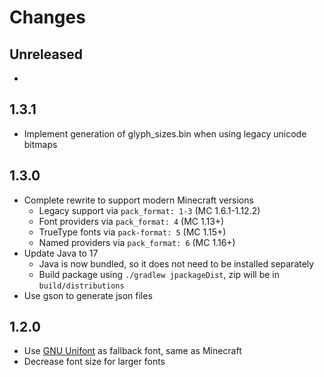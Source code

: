 # Changes

## Unreleased

-

## 1.3.1

- Implement generation of glyph_sizes.bin when using legacy unicode bitmaps

## 1.3.0

- Complete rewrite to support modern Minecraft versions
    - Legacy support via `pack_format: 1-3` (MC 1.6.1-1.12.2)
    - Font providers via `pack_format: 4` (MC 1.13+)
    - TrueType fonts via `pack-format: 5` (MC 1.15+)
    - Named providers via `pack_format: 6` (MC 1.16+)
- Update Java to 17
  - Java is now bundled, so it does not need to be installed separately
  - Build package using `./gradlew jpackageDist`, zip will be in
    `build/distributions`
- Use gson to generate json files

## 1.2.0

- Use [GNU Unifont](https://unifoundry.com/unifont/index.html) as fallback font, same as Minecraft
- Decrease font size for larger fonts